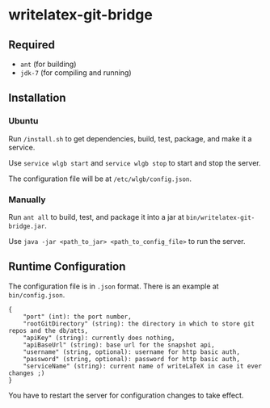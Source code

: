 writelatex-git-bridge
=====================

Required
--------
  * `ant` (for building)
  * `jdk-7` (for compiling and running)

Installation
------------
### Ubuntu ###
Run `/install.sh` to get dependencies, build, test, package, and make it a service.

Use `service wlgb start` and `service wlgb stop` to start and stop the server.

The configuration file will be at `/etc/wlgb/config.json`.
### Manually ###
Run `ant all` to build, test, and package it into a jar at `bin/writelatex-git-bridge.jar`.

Use `java -jar <path_to_jar> <path_to_config_file>` to run the server.

Runtime Configuration
---------------------

The configuration file is in `.json` format. There is an example at `bin/config.json`.

    {
        "port" (int): the port number,
        "rootGitDirectory" (string): the directory in which to store git repos and the db/atts,
        "apiKey" (string): currently does nothing,
        "apiBaseUrl" (string): base url for the snapshot api,
        "username" (string, optional): username for http basic auth,
        "password" (string, optional): password for http basic auth,
        "serviceName" (string): current name of writeLaTeX in case it ever changes ;)
    }

You have to restart the server for configuration changes to take effect.
